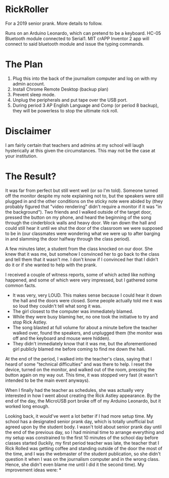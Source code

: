 # RickRoller
For a 2019 senior prank. More details to follow.

Runs on an Arduino Leonardo, which can pretend to be a keyboard. HC-05 Bluetooth module connected to Serial1. MIT crAPP Inventor 2 app will connect to said bluetooth module and issue the typing commands.

# The Plan
1. Plug this into the back of the journalism computer and log on with my admin account.
2. Install Chrome Remote Desktop (backup plan)
3. Prevent sleep mode.
4. Unplug the peripherals and put tape over the USB port.
5. During period 3 AP English Language and Comp (or period 8 backup), they will be powerless to stop the ultimate rick roll.

# Disclaimer
I am fairly certain that teachers and admins at my school will laugh hysterically at this given the circumstances. This may not be the case at your institution.

# The Result?
It was far from perfect but still went well (or so I'm told). Someone turned off the monitor despite my note explaining not to, but the speakers were still plugged in and the other conditions on the sticky note were abided by (they probably figured that "video rendering" didn't require a monitor if it was "in the background"). Two friends and I walked outside of the target door, pressed the button on my phone, and heard the beginning of the song through the cinderblock walls and heavy door. We ran down the hall and could still hear it until we shut the door of the classroom we were supposed to be in (our classmates were wondering what we were up to after barging in and slamming the door halfway through the class period).

A few minutes later, a student from the class knocked on our door. She knew that it was me, but somehow I convinced her to go back to the class and tell them that it wasn't me. I don't know if I convinced her that I didn't do it or if she wanted to help with the prank.

I received a couple of witness reports, some of which acted like nothing happened, and some of which were very impressed, but I gathered some common facts.
* It was very, very LOUD. This makes sense because I could hear it down the hall and the doors were closed. Some people actually told me it was so loud they couldn't tell what song it was.
* The girl closest to the computer was immediately blamed.
* While they were busy blaming her, no one took the initiative to try and stop Rick Astley.
* The song blasted at full volume for about a minute before the teacher walked over, found the speakers, and unplugged them (the monitor was off and the keyboard and mouse were hidden).
* They didn't immediately know that it was me, but the aforementioned girl publicly blamed me before coming to find me down the hall.

At the end of the period, I walked into the teacher's class, saying that I heard of some "technical difficulties" and was there to help. I reset the device, turned on the monitor, and walked out of the room, pressing the button again on my way out. This time, it was stopped very fast (it wasn't intended to be the main event anyways).

When I finally had the teacher as schedules, she was actually very interested in how I went about creating the Rick Astley appearance. By the end of the day, the MicroUSB port broke off of my Arduino Leonardo, but it worked long enough.

Looking back, it would've went a lot better if I had more setup time. My school has a designated senior prank day, which is totally unofficial but agreed upon by the student body. I wasn't told about senior prank day until the end of the previous day, so I had minimal time to arrange everything and my setup was constrained to the first 10 minutes of the school day before classes started (luckily, my first period teacher was late, the teacher that I Rick Rolled was getting coffee and standing outside of the door the most of the time, and I was the webmaster of the student publication, so she didn't question it when I was on the journalism computer and in the wrong class. Hence, she didn't even blame me until I did it the second time). My improvement ideas were:
*
